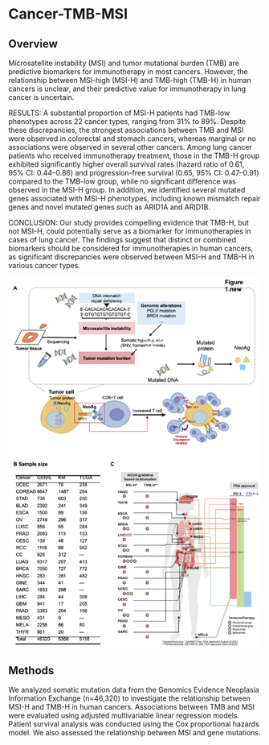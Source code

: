 # Cancer-TMB-MSI

## Overview
Microsatellite instability (MSI) and tumor mutational burden (TMB) are predictive biomarkers for immunotherapy in most cancers. However, the relationship between MSI-high (MSI-H) and TMB-high (TMB-H) in human cancers is unclear, and their predictive value for immunotherapy in lung cancer is uncertain.

RESULTS: A substantial proportion of MSI-H patients had TMB-low phenotypes across 22 cancer types, ranging from 31% to 89%. Despite these discrepancies, the strongest associations between TMB and MSI were observed in colorectal and stomach cancers, whereas marginal or no associations were observed in several other cancers. Among lung cancer patients who received immunotherapy treatment, those in the TMB-H group exhibited significantly higher overall survival rates (hazard ratio of 0.61, 95% CI: 0.44–0.86) and progression-free survival (0.65, 95% CI: 0.47–0.91) compared to the TMB-low group, while no significant difference was observed in the MSI-H group. In addition, we identified several mutated genes associated with MSI-H phenotypes, including known mismatch repair genes and novel mutated genes such as ARID1A and ARID1B.

CONCLUSION: Our study provides compelling evidence that TMB-H, but not MSI-H, could potentially serve as a biomarker for immunotherapies in cases of lung cancer. The findings suggest that distinct or combined biomarkers should be considered for immunotherapies in human cancers, as significant discrepancies were observed between MSI-H and TMB-H in various cancer types.

![My Image](Fig1.PNG)

## Methods
 We analyzed somatic mutation data from the Genomics Evidence Neoplasia Information Exchange (n=46,320) to investigate the relationship between MSI-H and TMB-H in human cancers. Associations between TMB and MSI were evaluated using adjusted multivariable linear regression models. Patient survival analysis was conducted using the Cox proportional hazards model. We also assessed the relationship between MSI and gene mutations.







